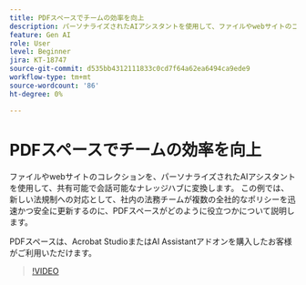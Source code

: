 ```yaml
---
title: PDFスペースでチームの効率を向上
description: パーソナライズされたAIアシスタントを使用して、ファイルやwebサイトのコレクションを共有可能で会話可能なナレッジハブに変換する方法について説明します
feature: Gen AI
role: User
level: Beginner
jira: KT-18747
source-git-commit: d535bb4312111833c0cd7f64a62ea6494ca9ede9
workflow-type: tm+mt
source-wordcount: '86'
ht-degree: 0%

---
```


# PDFスペースでチームの効率を向上

ファイルやwebサイトのコレクションを、パーソナライズされたAIアシスタントを使用して、共有可能で会話可能なナレッジハブに変換します。 この例では、新しい法規制への対応として、社内の法務チームが複数の全社的なポリシーを迅速かつ安全に更新するのに、PDFスペースがどのように役立つかについて説明します。

PDFスペースは、Acrobat StudioまたはAI Assistantアドオンを購入したお客様がご利用いただけます。

>[!VIDEO](https://video.tv.adobe.com/v/3475133?quality=12&learn=on&hidetitle=true&captions=jpn)
